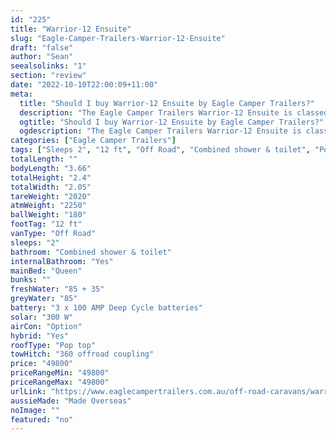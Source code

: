 ```yaml
---
id: "225"
title: "Warrior-12 Ensuite"
slug: "Eagle-Camper-Trailers-Warrior-12-Ensuite"
draft: "false"
author: "Sean"
seealsolinks: "1"
section: "review"
date: "2022-10-10T22:00:09+11:00"
meta:
  title: "Should I buy Warrior-12 Ensuite by Eagle Camper Trailers?"
  description: "The Eagle Camper Trailers Warrior-12 Ensuite is classed as Off Road, and sleeps 2 people. It is Made Overseas and comes in at 12 ft. It generally has Combined shower & toilet."
  ogtitle: "Should I buy Warrior-12 Ensuite by Eagle Camper Trailers?"
  ogdescription: "The Eagle Camper Trailers Warrior-12 Ensuite is classed as Off Road, and sleeps 2 people. It is Made Overseas and comes in at 12 ft. It generally has Combined shower & toilet."
categories: ["Eagle Camper Trailers"]
tags: ["Sleeps 2", "12 ft", "Off Road", "Combined shower & toilet", "Pop top", "Under 50k", "Made Overseas"]
totalLength: ""
bodyLength: "3.66"
totalHeight: "2.4"
totalWidth: "2.05"
tareWeight: "2020"
atmWeight: "2250"
ballWeight: "180"
footTag: "12 ft"
vanType: "Off Road"
sleeps: "2"
bathroom: "Combined shower & toilet"
internalBathroom: "Yes"
mainBed: "Queen"
bunks: ""
freshWater: "85 + 35"
greyWater: "85"
battery: "3 x 100 AMP Deep Cycle batteries"
solar: "300 W"
airCon: "Option"
hybrid: "Yes"
roofType: "Pop top"
towHitch: "360 offroad coupling"
price: "49800"
priceRangeMin: "49800"
priceRangeMax: "49800"
urlLink: "https://www.eaglecampertrailers.com.au/off-road-caravans/warrior-offroad-hybrid-caravan/"
aussieMade: "Made Overseas"
noImage: ""
featured: "no"
---
```

